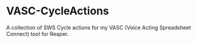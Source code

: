 # VASC-CycleActions
A collection of SWS Cycle actions for my VASC (Voice Acting Spreadsheet Connect) tool for Reaper.
